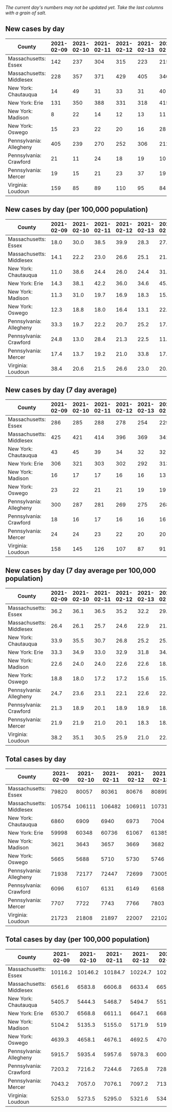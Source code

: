 _The current day's numbers may not be updated yet. Take the last columns with a grain of salt._
## New cases by day

| County | 2021-02-09 | 2021-02-10 | 2021-02-11 | 2021-02-12 | 2021-02-13 | 2021-02-14 | 2021-02-15 |
| --- | --- | --- | --- | --- | --- | --- | --- |
| Massachusetts: Essex | 142 | 237 | 304 | 315 | 223 | 215 | 183 |
| Massachusetts: Middlesex | 228 | 357 | 371 | 429 | 405 | 340 | 340 |
| New York: Chautauqua | 14 | 49 | 31 | 33 | 31 | 40 | 14 |
| New York: Erie | 131 | 350 | 388 | 331 | 318 | 415 | 199 |
| New York: Madison | 8 | 22 | 14 | 12 | 13 | 11 | 11 |
| New York: Oswego | 15 | 23 | 22 | 20 | 16 | 28 | 12 |
| Pennsylvania: Allegheny | 405 | 239 | 270 | 252 | 306 | 212 | 182 |
| Pennsylvania: Crawford | 21 | 11 | 24 | 18 | 19 | 10 | 11 |
| Pennsylvania: Mercer | 19 | 15 | 21 | 23 | 37 | 19 | 21 |
| Virginia: Loudoun | 159 | 85 | 89 | 110 | 95 | 84 | 60 |

## New cases by day (per 100,000 population)

| County | 2021-02-09 | 2021-02-10 | 2021-02-11 | 2021-02-12 | 2021-02-13 | 2021-02-14 | 2021-02-15 |
| --- | --- | --- | --- | --- | --- | --- | --- |
| Massachusetts: Essex | 18.0 | 30.0 | 38.5 | 39.9 | 28.3 | 27.2 | 23.2 |
| Massachusetts: Middlesex | 14.1 | 22.2 | 23.0 | 26.6 | 25.1 | 21.1 | 21.1 |
| New York: Chautauqua | 11.0 | 38.6 | 24.4 | 26.0 | 24.4 | 31.5 | 11.0 |
| New York: Erie | 14.3 | 38.1 | 42.2 | 36.0 | 34.6 | 45.2 | 21.7 |
| New York: Madison | 11.3 | 31.0 | 19.7 | 16.9 | 18.3 | 15.5 | 15.5 |
| New York: Oswego | 12.3 | 18.8 | 18.0 | 16.4 | 13.1 | 22.9 | 9.8 |
| Pennsylvania: Allegheny | 33.3 | 19.7 | 22.2 | 20.7 | 25.2 | 17.4 | 15.0 |
| Pennsylvania: Crawford | 24.8 | 13.0 | 28.4 | 21.3 | 22.5 | 11.8 | 13.0 |
| Pennsylvania: Mercer | 17.4 | 13.7 | 19.2 | 21.0 | 33.8 | 17.4 | 19.2 |
| Virginia: Loudoun | 38.4 | 20.6 | 21.5 | 26.6 | 23.0 | 20.3 | 14.5 |

## New cases by day (7 day average)

| County | 2021-02-09 | 2021-02-10 | 2021-02-11 | 2021-02-12 | 2021-02-13 | 2021-02-14 | 2021-02-15 |
| --- | --- | --- | --- | --- | --- | --- | --- |
| Massachusetts: Essex | 286 | 285 | 288 | 278 | 254 | 229 | 231 |
| Massachusetts: Middlesex | 425 | 421 | 414 | 396 | 369 | 341 | 353 |
| New York: Chautauqua | 43 | 45 | 39 | 34 | 32 | 32 | 30 |
| New York: Erie | 306 | 321 | 303 | 302 | 292 | 313 | 305 |
| New York: Madison | 16 | 17 | 17 | 16 | 16 | 13 | 13 |
| New York: Oswego | 23 | 22 | 21 | 21 | 19 | 19 | 19 |
| Pennsylvania: Allegheny | 300 | 287 | 281 | 269 | 275 | 268 | 267 |
| Pennsylvania: Crawford | 18 | 16 | 17 | 16 | 16 | 16 | 16 |
| Pennsylvania: Mercer | 24 | 24 | 23 | 22 | 20 | 20 | 22 |
| Virginia: Loudoun | 158 | 145 | 126 | 107 | 87 | 91 | 97 |

## New cases by day (7 day average per 100,000 population)

| County | 2021-02-09 | 2021-02-10 | 2021-02-11 | 2021-02-12 | 2021-02-13 | 2021-02-14 | 2021-02-15 |
| --- | --- | --- | --- | --- | --- | --- | --- |
| Massachusetts: Essex | 36.2 | 36.1 | 36.5 | 35.2 | 32.2 | 29.0 | 29.3 |
| Massachusetts: Middlesex | 26.4 | 26.1 | 25.7 | 24.6 | 22.9 | 21.2 | 21.9 |
| New York: Chautauqua | 33.9 | 35.5 | 30.7 | 26.8 | 25.2 | 25.2 | 23.6 |
| New York: Erie | 33.3 | 34.9 | 33.0 | 32.9 | 31.8 | 34.1 | 33.2 |
| New York: Madison | 22.6 | 24.0 | 24.0 | 22.6 | 22.6 | 18.3 | 18.3 |
| New York: Oswego | 18.8 | 18.0 | 17.2 | 17.2 | 15.6 | 15.6 | 15.6 |
| Pennsylvania: Allegheny | 24.7 | 23.6 | 23.1 | 22.1 | 22.6 | 22.0 | 22.0 |
| Pennsylvania: Crawford | 21.3 | 18.9 | 20.1 | 18.9 | 18.9 | 18.9 | 18.9 |
| Pennsylvania: Mercer | 21.9 | 21.9 | 21.0 | 20.1 | 18.3 | 18.3 | 20.1 |
| Virginia: Loudoun | 38.2 | 35.1 | 30.5 | 25.9 | 21.0 | 22.0 | 23.5 |

## Total cases by day

| County | 2021-02-09 | 2021-02-10 | 2021-02-11 | 2021-02-12 | 2021-02-13 | 2021-02-14 | 2021-02-15 |
| --- | --- | --- | --- | --- | --- | --- | --- |
| Massachusetts: Essex | 79820 | 80057 | 80361 | 80676 | 80899 | 81114 | 81297 |
| Massachusetts: Middlesex | 105754 | 106111 | 106482 | 106911 | 107316 | 107656 | 107996 |
| New York: Chautauqua | 6860 | 6909 | 6940 | 6973 | 7004 | 7044 | 7058 |
| New York: Erie | 59998 | 60348 | 60736 | 61067 | 61385 | 61800 | 61999 |
| New York: Madison | 3621 | 3643 | 3657 | 3669 | 3682 | 3693 | 3704 |
| New York: Oswego | 5665 | 5688 | 5710 | 5730 | 5746 | 5774 | 5786 |
| Pennsylvania: Allegheny | 71938 | 72177 | 72447 | 72699 | 73005 | 73217 | 73399 |
| Pennsylvania: Crawford | 6096 | 6107 | 6131 | 6149 | 6168 | 6178 | 6189 |
| Pennsylvania: Mercer | 7707 | 7722 | 7743 | 7766 | 7803 | 7822 | 7843 |
| Virginia: Loudoun | 21723 | 21808 | 21897 | 22007 | 22102 | 22186 | 22246 |

## Total cases by day (per 100,000 population)

| County | 2021-02-09 | 2021-02-10 | 2021-02-11 | 2021-02-12 | 2021-02-13 | 2021-02-14 | 2021-02-15 |
| --- | --- | --- | --- | --- | --- | --- | --- |
| Massachusetts: Essex | 10116.2 | 10146.2 | 10184.7 | 10224.7 | 10252.9 | 10280.2 | 10303.4 |
| Massachusetts: Middlesex | 6561.6 | 6583.8 | 6606.8 | 6633.4 | 6658.6 | 6679.7 | 6700.8 |
| New York: Chautauqua | 5405.7 | 5444.3 | 5468.7 | 5494.7 | 5519.2 | 5550.7 | 5561.7 |
| New York: Erie | 6530.7 | 6568.8 | 6611.1 | 6647.1 | 6681.7 | 6726.9 | 6748.5 |
| New York: Madison | 5104.2 | 5135.3 | 5155.0 | 5171.9 | 5190.2 | 5205.7 | 5221.2 |
| New York: Oswego | 4639.3 | 4658.1 | 4676.1 | 4692.5 | 4705.6 | 4728.6 | 4738.4 |
| Pennsylvania: Allegheny | 5915.7 | 5935.4 | 5957.6 | 5978.3 | 6003.5 | 6020.9 | 6035.9 |
| Pennsylvania: Crawford | 7203.2 | 7216.2 | 7244.6 | 7265.8 | 7288.3 | 7300.1 | 7313.1 |
| Pennsylvania: Mercer | 7043.2 | 7057.0 | 7076.1 | 7097.2 | 7131.0 | 7148.3 | 7167.5 |
| Virginia: Loudoun | 5253.0 | 5273.5 | 5295.0 | 5321.6 | 5344.6 | 5364.9 | 5379.4 |
